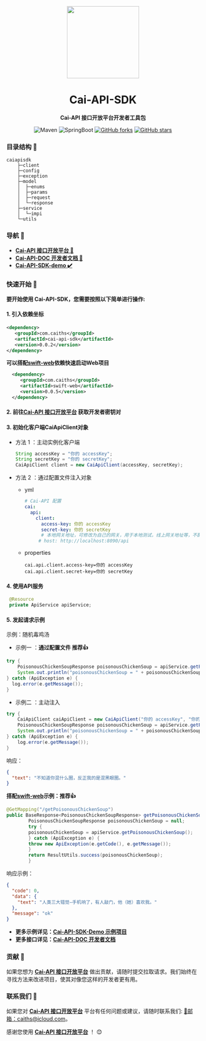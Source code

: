 <p align="center">
    <img src=https://github.com/user-attachments/assets/f7c5f6bb-164d-4ec5-8e35-720e5076a50c width=188/>
</p>

<h1 align="center">Cai-API-SDK</h1>
<p align="center"><strong>Cai-API 接口开放平台开发者工具包</strong></p>

<div align="center">
    <img alt="Maven" src="https://raster.shields.io/badge/Maven-3.8.1-red.svg"/>
   <img alt="SpringBoot" src="https://raster.shields.io/badge/SpringBoot-2.7+-green.svg"/>
  <a href="https://github.com/poboll/cai-api-sdk" target="_blank"><img src='https://img.shields.io/github/forks/poboll/cai-api-sdk' alt='GitHub forks' class="no-zoom"></a>
  <a href="https://github.com/poboll/cai-api-sdk" target="_blank"><img src='https://img.shields.io/github/stars/poboll/cai-api-sdk' alt='GitHub stars' class="no-zoom"></a>
</div>

### 目录结构 📝

```text
caiapisdk
    ├─client
    ├─config
    ├─exception
    ├─model
    │  ├─enums
    │  ├─params
    │  ├─request
    │  └─response
    ├─service
    │  └─impi
    └─utils
```

### 导航 🧭

- **[Cai-API 接口开放平台 🔗](https://api.caiths.com)**
- **[Cai-API-DOC 开发者文档 📖](https://api-docs.caiths.com)**
- **[Cai-API-SDK-demo ✔️](https://github.com/poboll/cai-api-sdk-demo/blob/master/src/main/java/com/caiths/caiapisdkdemo/controller/InvokeController.java)**

###  快速开始 🚀

**要开始使用 Cai-API-SDK，您需要按照以下简单进行操作:**

#### 1. 引入依赖坐标

```xml
<dependency>
   <groupId>com.caiths</groupId>
   <artifactId>cai-api-sdk</artifactId>
   <version>0.0.2</version>
</dependency>   
```

**可以搭配[swift-web](https://github.com/poboll/swift-web)依赖快速启动Web项目**

```xml
  <dependency>
     <groupId>com.caiths</groupId>
     <artifactId>swift-web</artifactId>
     <version>0.0.5</version>
  </dependency>
```

#### 2. 前往[Cai-API 接口开放平台](https://api.caiths.com) 获取开发者密钥对

#### 3. 初始化客户端CaiApiClient对象

- 方法 1 ：主动实例化客户端

  ```java
  String accessKey = "你的 accessKey";
  String secretKey = "你的 secretKey";
  CaiApiClient client = new CaiApiClient(accessKey, secretKey);
  ```

- 方法 2 ：通过配置文件注入对象

    - yml

      ```yml
      # Cai-API 配置
      cai:
        api:
          client:
            access-key: 你的 accessKey
            secret-key: 你的 secretKey
            # 本地网关地址，可修改为自己的网关，用于本地测试，线上网关地址等，不配置默认平台的网关
           # host: http://localhost:8090/api
      ```

    - properties

      ```properties
      cai.api.client.access-key=你的 accessKey
      cai.api.client.secret-key=你的 secretKey
      ```

#### 4. 使用API服务

   ```java
    @Resource
    private ApiService apiService;
   ```

#### 5. 发起请求示例

示例：随机毒鸡汤

- 示例一 ：**通过配置文件 推荐👍**

```java
try {
    PoisonousChickenSoupResponse poisonousChickenSoup = apiService.getPoisonousChickenSoup();
    System.out.println("poisonousChickenSoup = " + poisonousChickenSoup);
} catch (ApiException e) {
  log.error(e.getMessage());
}
```

- 示例二 ：主动注入
```java
try {
    CaiApiClient caiApiClient = new CaiApiClient("你的 accessKey", "你的 secretKey");
    PoisonousChickenSoupResponse poisonousChickenSoup = apiService.getPoisonousChickenSoup(caiApiClient);
    System.out.println("poisonousChickenSoup = " + poisonousChickenSoup);
} catch (ApiException e) {
    log.error(e.getMessage());
}
```

响应：

```json
{
  "text": "不知道你混什么圈，反正我的是混黑眼圈。"
}
```

**搭配[swift-web](https://github.com/poboll/swift-web)示例：推荐👍**

```java
@GetMapping("/getPoisonousChickenSoup")
public BaseResponse<PoisonousChickenSoupResponse> getPoisonousChickenSoup() {
        PoisonousChickenSoupResponse poisonousChickenSoup = null;
        try {
        poisonousChickenSoup = apiService.getPoisonousChickenSoup();
        } catch (ApiException e) {
        throw new ApiException(e.getCode(), e.getMessage());
        }
        return ResultUtils.success(poisonousChickenSoup);
        }
```

响应示例：

```json
{
  "code": 0,
  "data": {
    "text": "人类三大错觉—手机响了，有人敲门，他（她）喜欢我。"
  },
  "message": "ok"
}
```
- **更多示例详见：[Cai-API-SDK-Demo 示例项目](https://github.com/poboll/cai-api-sdk-demo/blob/main/src/main/java/com/caiths/caiapisdkdemo/controller/InvokeController.java)**
- **更多接口详见：[Cai-API-DOC 开发者文档](https://api-docs.caiths.com)**

### 贡献 🤝

如果您想为 **[Cai-API 接口开放平台](https://api.caiths.com)**  做出贡献，请随时提交拉取请求。我们始终在寻找方法来改进项目，使其对像您这样的开发者更有用。

### 联系我们 📩

如果您对 **[Cai-API 接口开放平台](https://api.caiths.com)**  平台有任何问题或建议，请随时联系我们: [📩邮箱：caiths@icloud.com](mailto:caiths@icloud.com)。

感谢您使用 **[Cai-API 接口开放平台](https://api.caiths.com)**  ！ 😊
